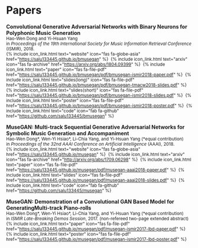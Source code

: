 # Papers

__Convolutional Generative Adversarial Networks with Binary Neurons for Polyphonic Music Generation__<br>
<span style="font-size:smaller;">
  Hao-Wen Dong and Yi-Hsuan Yang<br>
  in _Proceedings of the 19th International Society for Music Information Retrieval Conference_ (ISMIR), 2018.<br>
  {% include icon_link.html text="website" icon="fas fa-globe-asia" href="https://salu133445.github.io/bmusegan" %}&nbsp;
  {% include icon_link.html text="arxiv" icon="fas fa-archive" href="https://arxiv.org/abs/1804.09399" %}&nbsp;
  {% include icon_link.html text="paper" icon="fas fa-file-pdf" href="https://salu133445.github.io/bmusegan/pdf/bmusegan-ismir2018-paper.pdf" %}&nbsp;
  {% include icon_link.html text="slides(long)" icon="fas fa-file-pdf" href="https://salu133445.github.io/bmusegan/pdf/bmusegan-tmacw2018-slides.pdf" %}&nbsp;
  {% include icon_link.html text="slides(short)" icon="fas fa-file-pdf" href="https://salu133445.github.io/bmusegan/pdf/bmusegan-ismir2018-slides.pdf" %}&nbsp;
  {% include icon_link.html text="poster" icon="fas fa-file-pdf" href="https://salu133445.github.io/bmusegan/pdf/bmusegan-ismir2018-poster.pdf" %}&nbsp;
  {% include icon_link.html text="code" icon="fab fa-github" href="https://github.com/salu133445/bmusegan" %}
</span>

__MuseGAN: Multi-track Sequential Generative Adversarial Networks for Symbolic Music Generation and Accompaniment__<br>
<span style="font-size:smaller;">
  Hao-Wen Dong\*, Wen-Yi Hsiao\*, Li-Chia Yang, and Yi-Hsuan Yang (\*equal contribution)<br>
  in _Proceedings of the 32nd AAAI Conference on Artificial Intelligence_ (AAAI), 2018.<br>
  {% include icon_link.html text="website" icon="fas fa-globe-asia" href="https://salu133445.github.io/musegan" %}&nbsp;
  {% include icon_link.html text="arxiv" icon="fas fa-archive" href="http://arxiv.org/abs/1709.06298" %}&nbsp;
  {% include icon_link.html text="paper" icon="fas fa-file-pdf" href="https://salu133445.github.io/musegan/pdf/musegan-aaai2018-paper.pdf" %}&nbsp;
  {% include icon_link.html text="slides" icon="fas fa-file-pdf" href="https://salu133445.github.io/musegan/pdf/musegan-aaai2018-slides.pdf" %}&nbsp;
  {% include icon_link.html text="code" icon="fab fa-github" href="https://github.com/salu133445/musegan" %}
</span>

__MuseGAN: Demonstration of a Convolutional GAN Based Model for GeneratingMulti-track Piano-rolls__<br>
<span style="font-size:smaller;">
  Hao-Wen Dong\*, Wen-Yi Hsiao\*, Li-Chia Yang, and Yi-Hsuan Yang (\*equal contribution)<br>
  in _ISMIR Late-Breaking Demos Session_, 2017. (non-refereed two-page extended abstract)<br>
  {% include icon_link.html text="paper" icon="fas fa-file-pdf" href="https://salu133445.github.io/musegan/pdf/musegan-ismir2017-lbd-paper.pdf" %}&nbsp;
  {% include icon_link.html text="poster" icon="fas fa-file-pdf" href="https://salu133445.github.io/musegan/pdf/musegan-ismir2017-lbd-poster.pdf" %}
</span>
